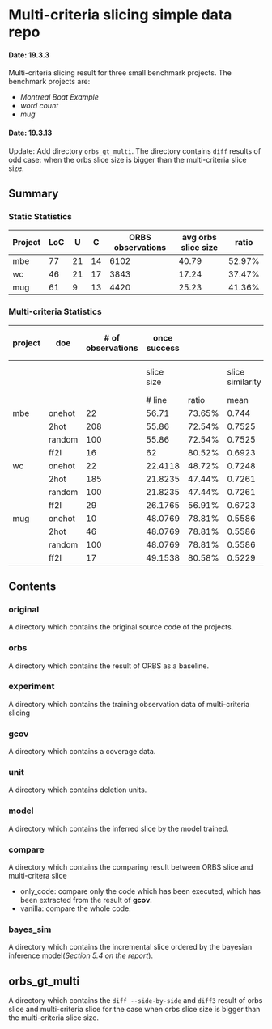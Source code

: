 # Multi-criteria slicing simple data repo

#### Date: 19.3.3

Multi-criteria slicing result for three small benchmark projects. The benchmark projects are:

- *Montreal Boat Example*
- *word count*
- *mug*

#### Date: 19.3.13

Update: Add directory `orbs_gt_multi`. The directory contains `diff` results of odd case: when the orbs slice size is bigger than the multi-criteria slice size.

## Summary

### Static Statistics

|  Project | LoC | U | C | ORBS observations | avg orbs slice size | ratio |
| --- | --- | --- | --- | --- | --- | --- |
|  mbe | 77 | 21 | 14 | 6102 | 40.79 | 52.97% |
|  wc | 46 | 21 | 17 | 3843 | 17.24 | 37.47% |
|  mug | 61 | 9 | 13 | 4420 | 25.23 | 41.36% |

### Multi-criteria Statistics

|  project | doe | # of observations | once success |  |  |  |  | logistic |  |  |  |  | simple bayes, mean |  |  |  |  |
| --- | --- | --- | --- | --- | --- | --- | --- | --- | --- | --- | --- | --- | --- | --- | --- | --- | --- |
|   |  |  | slice size |  | slice similarity |  | slicing success rate | slice size |  | slice similarity |  | slicing success rate | slice size |  | slice similarity |  | slicing success rate |
|   |  |  | # line | ratio | mean | std |  | # line | ratio | mean | std |  | # line | ratio | mean | std |  |
|  mbe | onehot | 22 | 56.71 | 73.65% | 0.744 | 0.155 | 1 | 57.00 | 74.03% | 0.7365 | 0.1668 | 1 | 57.00 | 74.03% | 0.7365 | 0.1668 | 1 |
|   | 2hot | 208 | 55.86 | 72.54% | 0.7525 | 0.1418 | 1 | 56.71 | 73.65% | 0.744 | 0.155 | 1 | 57.00 | 74.03% | 0.7365 | 0.1668 | 1 |
|   | random | 100 | 55.86 | 72.54% | 0.7525 | 0.1418 | 1 | 57.57 | 74.77% | 0.7365 | 0.1668 | 1 | 57.00 | 74.03% | 0.7365 | 0.1668 | 1 |
|   | ff2l | 16 | 62 | 80.52% | 0.6923 | 0.195 | 1 | 62 | 80.52% | 0.6923 | 0.195 | 1 | 62 | 80.52% | 0.6923 | 0.195 | 1 |
|  wc | onehot | 22 | 22.4118 | 48.72% | 0.7248 | 0.2161 | 1 | 30.1176 | 65.47% | 0.5017 | 0.2122 | 1 | 28.2941 | 61.51% | 0.5424 | 0.1958 | 1 |
|   | 2hot | 185 | 21.8235 | 47.44% | 0.7261 | 0.1593 | 0.8823529412 | 36.1176 | 78.52% | 0.4378 | 0.2545 | 1 | 26.1176 | 56.78% | 0.5788 | 0.2034 | 1 |
|   | random | 100 | 21.8235 | 47.44% | 0.7261 | 0.1593 | 0.8823529412 | 33.0588 | 71.87% | 0.4649 | 0.259 | 1 | 26.9412 | 58.57% | 0.5646 | 0.2253 | 1 |
|   | ff2l | 29 | 26.1765 | 56.91% | 0.6723 | 0.1595 | 0.9411764706 | 37.2353 | 80.95% | 0.3716 | 0.2091 | 1 | 31.7647 | 69.05% | 0.4715 | 0.1868 | 1 |
|  mug | onehot | 10 | 48.0769 | 78.81% | 0.5586 | 0.2565 | 1 | 48.0769 | 78.81% | 0.5586 | 0.2565 | 1 | 49.8462 | 81.72% | 0.5553 | 0.2628 | 1 |
|   | 2hot | 46 | 48.0769 | 78.81% | 0.5586 | 0.2565 | 1 | 48.0769 | 78.81% | 0.5586 | 0.2565 | 1 | 49.8462 | 81.72% | 0.5553 | 0.2628 | 1 |
|   | random | 100 | 48.0769 | 78.81% | 0.5586 | 0.2565 | 1 | 48.0769 | 78.81% | 0.5586 | 0.2565 | 1 | 49.8462 | 81.72% | 0.5553 | 0.2628 | 1 |
|   | ff2l | 17 | 49.1538 | 80.58% | 0.5229 | 0.2353 | 1 | 58.9231 | 96.60% | 0.4205 | 0.2306 | 1 | 50.9231 | 83.48% | 0.5196 | 0.2418 | 1 |

## Contents

### original

A directory which contains the original source code of the projects.

### orbs

A directory which contains the result of ORBS as a baseline.

### experiment

A directory which contains the training observation data of multi-criteria slicing

### gcov

A directory which contains a coverage data.

### unit

A directory which contains deletion units.

### model

A directory which contains the inferred slice by the model trained.

### compare

A directory which contains the comparing result between ORBS slice and multi-critera slice

- only_code: compare only the code which has been executed, which has been extracted from the result of **gcov**.
- vanilla: compare the whole code.

### bayes_sim

A directory which contains the incremental slice ordered by the bayesian inference model(*Section 5.4 on the report*).

## orbs_gt_multi

A directory which contains the `diff --side-by-side` and `diff3` result of orbs slice and multi-criteria slice for the case when orbs slice size is bigger than the multi-criteria slice size.